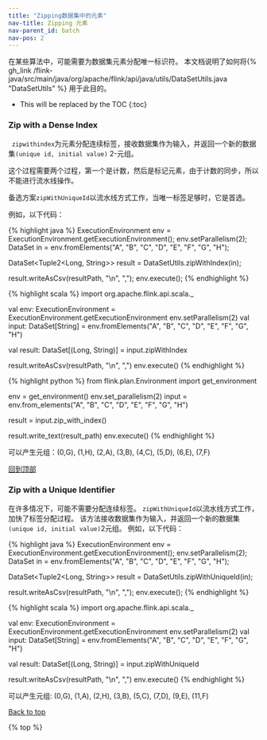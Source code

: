 ```yaml
---
title: "Zipping数据集中的元素"
nav-title: Zipping 元素
nav-parent_id: batch
nav-pos: 2
---
```

<!--
Licensed to the Apache Software Foundation (ASF) under one
or more contributor license agreements.  See the NOTICE file
distributed with this work for additional information
regarding copyright ownership.  The ASF licenses this file
to you under the Apache License, Version 2.0 (the
"License"); you may not use this file except in compliance
with the License.  You may obtain a copy of the License at

  http://www.apache.org/licenses/LICENSE-2.0

Unless required by applicable law or agreed to in writing,
software distributed under the License is distributed on an
"AS IS" BASIS, WITHOUT WARRANTIES OR CONDITIONS OF ANY
KIND, either express or implied.  See the License for the
specific language governing permissions and limitations
under the License.
-->


在某些算法中，可能需要为数据集元素分配唯一标识符。
本文档说明了如何将{% gh_link /flink-java/src/main/java/org/apache/flink/api/java/utils/DataSetUtils.java "DataSetUtils" %} 用于此目的。

* This will be replaced by the TOC
{:toc}

### Zip with a Dense Index

` zipwithindex`为元素分配连续标签，接收数据集作为输入，并返回一个新的数据集`(unique id, initial value)` 2-元组。

这个过程需要两个过程，第一个是计数，然后是标记元素，由于计数的同步，所以不能进行流水线操作。

备选方案`zipWithUniqueId`以流水线方式工作，当唯一标签足够时，它是首选。

例如，以下代码：
<div class="codetabs" markdown="1">
<div data-lang="java" markdown="1">
{% highlight java %}
ExecutionEnvironment env = ExecutionEnvironment.getExecutionEnvironment();
env.setParallelism(2);
DataSet<String> in = env.fromElements("A", "B", "C", "D", "E", "F", "G", "H");

DataSet<Tuple2<Long, String>> result = DataSetUtils.zipWithIndex(in);

result.writeAsCsv(resultPath, "\n", ",");
env.execute();
{% endhighlight %}
</div>

<div data-lang="scala" markdown="1">
{% highlight scala %}
import org.apache.flink.api.scala._

val env: ExecutionEnvironment = ExecutionEnvironment.getExecutionEnvironment
env.setParallelism(2)
val input: DataSet[String] = env.fromElements("A", "B", "C", "D", "E", "F", "G", "H")

val result: DataSet[(Long, String)] = input.zipWithIndex

result.writeAsCsv(resultPath, "\n", ",")
env.execute()
{% endhighlight %}
</div>

<div data-lang="python" markdown="1">
{% highlight python %}
from flink.plan.Environment import get_environment

env = get_environment()
env.set_parallelism(2)
input = env.from_elements("A", "B", "C", "D", "E", "F", "G", "H")

result = input.zip_with_index()

result.write_text(result_path)
env.execute()
{% endhighlight %}
</div>

</div>

可以产生元组：(0,G), (1,H), (2,A), (3,B), (4,C), (5,D), (6,E), (7,F)

[回到顶部](#top)

### Zip with a Unique Identifier

在许多情况下，可能不需要分配连续标签。
`zipWithUniqueId`以流水线方式工作，加快了标签分配过程。 该方法接收数据集作为输入，并返回一个新的数据集`(unique id, initial value)`2元组。
例如，以下代码：
<div class="codetabs" markdown="1">
<div data-lang="java" markdown="1">
{% highlight java %}
ExecutionEnvironment env = ExecutionEnvironment.getExecutionEnvironment();
env.setParallelism(2);
DataSet<String> in = env.fromElements("A", "B", "C", "D", "E", "F", "G", "H");

DataSet<Tuple2<Long, String>> result = DataSetUtils.zipWithUniqueId(in);

result.writeAsCsv(resultPath, "\n", ",");
env.execute();
{% endhighlight %}
</div>

<div data-lang="scala" markdown="1">
{% highlight scala %}
import org.apache.flink.api.scala._

val env: ExecutionEnvironment = ExecutionEnvironment.getExecutionEnvironment
env.setParallelism(2)
val input: DataSet[String] = env.fromElements("A", "B", "C", "D", "E", "F", "G", "H")

val result: DataSet[(Long, String)] = input.zipWithUniqueId

result.writeAsCsv(resultPath, "\n", ",")
env.execute()
{% endhighlight %}
</div>

</div>

可以产生元组: (0,G), (1,A), (2,H), (3,B), (5,C), (7,D), (9,E), (11,F)

[Back to top](#top)

{% top %}
